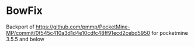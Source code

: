# BowFix

Backport of https://github.com/pmmp/PocketMine-MP/commit/0f545c410a3d1d4e10cdfc48ff91ecd2cebd5950 for pocketmine 3.5.5 and below
